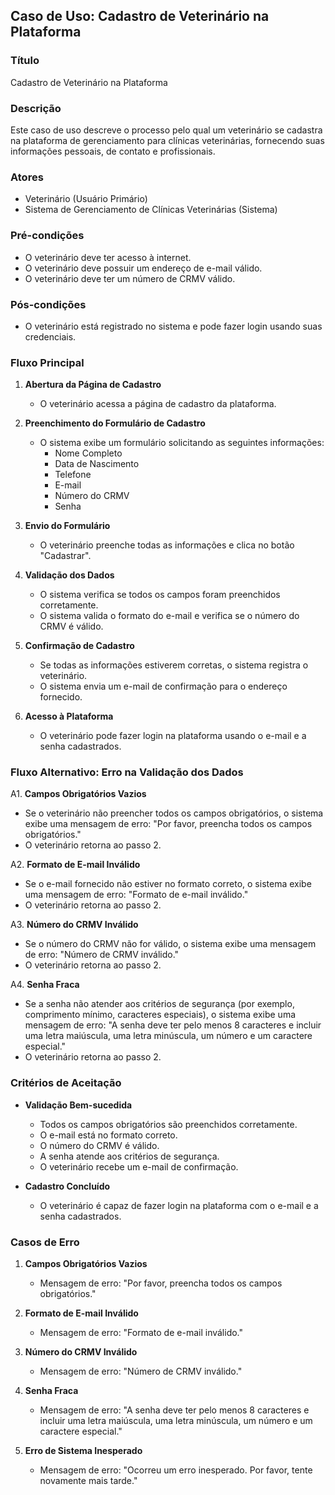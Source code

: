 ## Caso de Uso: Cadastro de Veterinário na Plataforma

### Título
Cadastro de Veterinário na Plataforma

### Descrição
Este caso de uso descreve o processo pelo qual um veterinário se cadastra na plataforma de gerenciamento para clínicas veterinárias, fornecendo suas informações pessoais, de contato e profissionais.

### Atores
- Veterinário (Usuário Primário)
- Sistema de Gerenciamento de Clínicas Veterinárias (Sistema)

### Pré-condições
- O veterinário deve ter acesso à internet.
- O veterinário deve possuir um endereço de e-mail válido.
- O veterinário deve ter um número de CRMV válido.

### Pós-condições
- O veterinário está registrado no sistema e pode fazer login usando suas credenciais.

### Fluxo Principal
1. **Abertura da Página de Cadastro**
   - O veterinário acessa a página de cadastro da plataforma.

2. **Preenchimento do Formulário de Cadastro**
   - O sistema exibe um formulário solicitando as seguintes informações:
     - Nome Completo
     - Data de Nascimento
     - Telefone
     - E-mail
     - Número do CRMV
     - Senha

3. **Envio do Formulário**
   - O veterinário preenche todas as informações e clica no botão "Cadastrar".
4. **Validação dos Dados**
   - O sistema verifica se todos os campos foram preenchidos corretamente.
   - O sistema valida o formato do e-mail e verifica se o número do CRMV é válido.
5. **Confirmação de Cadastro**
   - Se todas as informações estiverem corretas, o sistema registra o veterinário.
   - O sistema envia um e-mail de confirmação para o endereço fornecido.
6. **Acesso à Plataforma**
   - O veterinário pode fazer login na plataforma usando o e-mail e a senha cadastrados.

### Fluxo Alternativo: Erro na Validação dos Dados
A1. **Campos Obrigatórios Vazios**
   - Se o veterinário não preencher todos os campos obrigatórios, o sistema exibe uma mensagem de erro: "Por favor, preencha todos os campos obrigatórios."
   - O veterinário retorna ao passo 2.

A2. **Formato de E-mail Inválido**
   - Se o e-mail fornecido não estiver no formato correto, o sistema exibe uma mensagem de erro: "Formato de e-mail inválido."
   - O veterinário retorna ao passo 2.

A3. **Número do CRMV Inválido**
   - Se o número do CRMV não for válido, o sistema exibe uma mensagem de erro: "Número de CRMV inválido."
   - O veterinário retorna ao passo 2.

A4. **Senha Fraca**
   - Se a senha não atender aos critérios de segurança (por exemplo, comprimento mínimo, caracteres especiais), o sistema exibe uma mensagem de erro: "A senha deve ter pelo menos 8 caracteres e incluir uma letra maiúscula, uma letra minúscula, um número e um caractere especial."
   - O veterinário retorna ao passo 2.

### Critérios de Aceitação
- **Validação Bem-sucedida**
  - Todos os campos obrigatórios são preenchidos corretamente.
  - O e-mail está no formato correto.
  - O número do CRMV é válido.
  - A senha atende aos critérios de segurança.
  - O veterinário recebe um e-mail de confirmação.

- **Cadastro Concluído**
  - O veterinário é capaz de fazer login na plataforma com o e-mail e a senha cadastrados.

### Casos de Erro
1. **Campos Obrigatórios Vazios**
   - Mensagem de erro: "Por favor, preencha todos os campos obrigatórios."

2. **Formato de E-mail Inválido**
   - Mensagem de erro: "Formato de e-mail inválido."

3. **Número do CRMV Inválido**
   - Mensagem de erro: "Número de CRMV inválido."

4. **Senha Fraca**
   - Mensagem de erro: "A senha deve ter pelo menos 8 caracteres e incluir uma letra maiúscula, uma letra minúscula, um número e um caractere especial."
   
5. **Erro de Sistema Inesperado**
   - Mensagem de erro: "Ocorreu um erro inesperado. Por favor, tente novamente mais tarde."
